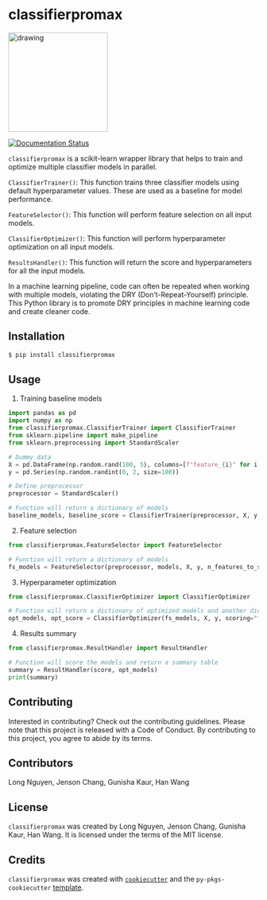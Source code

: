 # classifierpromax

<img src="https://github.com/UBC-MDS/ClassifierProMax/blob/75d4f39c2e75ceff955005e6d443be4151ecc40a/img/classifierpromax_logo.png?raw=true" alt="drawing" width="200"/>

[![Documentation Status](https://readthedocs.org/projects/classifierpromax/badge/?version=latest)](https://classifierpromax.readthedocs.io/en/latest/?badge=latest)

`classifierpromax` is a scikit-learn wrapper library that helps to train and optimize multiple classifier models in parallel.

`ClassifierTrainer()`:
This function trains three classifier models using default hyperparameter values. These are used as a baseline for model performance.

`FeatureSelector()`:
This function will perform feature selection on all input models.

`ClassifierOptimizer()`:
This function will perform hyperparameter optimization on all input models.

`ResultsHandler()`:
This function will return the score and hyperparameters for all the input models.

In a machine learning pipeline, code can often be repeated when working with multiple models, violating the DRY (Don’t-Repeat-Yourself) principle. This Python library is to promote DRY principles in machine learning code and create cleaner code.

## Installation

```bash
$ pip install classifierpromax
```

## Usage
1. Training baseline models
```python
import pandas as pd
import numpy as np
from classifierpromax.ClassifierTrainer import ClassifierTrainer
from sklearn.pipeline import make_pipeline
from sklearn.preprocessing import StandardScaler

# Dummy data
X = pd.DataFrame(np.random.rand(100, 5), columns=[f"feature_{i}" for i in range(5)])
y = pd.Series(np.random.randint(0, 2, size=100))

# Define preprocessor
preprocessor = StandardScaler()

# Function will return a dictionary of models
baseline_models, baseline_score = ClassifierTrainer(preprocessor, X, y, seed=123)
```
2. Feature selection
```python
from classifierpromax.FeatureSelector import FeatureSelector

# Function will return a dictionary of models
fs_models = FeatureSelector(preprocessor, models, X, y, n_features_to_select=3)
```
3. Hyperparameter optimization
```python
from classifierpromax.ClassifierOptimizer import ClassifierOptimizer

# Function will return a dictionary of optimized models and another dictionary with the scores
opt_models, opt_score = ClassifierOptimizer(fs_models, X, y, scoring="f1")
```
4. Results summary
```python
from classifierpromax.ResultHandler import ResultHandler

# Function will score the models and return a summary table
summary = ResultHandler(score, opt_models)
print(summary)
```
## Contributing

Interested in contributing? Check out the contributing guidelines. Please note that this project is released with a Code of Conduct. By contributing to this project, you agree to abide by its terms.

## Contributors

Long Nguyen, Jenson Chang, Gunisha Kaur, Han Wang

## License

`classifierpromax` was created by Long Nguyen, Jenson Chang, Gunisha Kaur, Han Wang. It is licensed under the terms of the MIT license.

## Credits

`classifierpromax` was created with [`cookiecutter`](https://cookiecutter.readthedocs.io/en/latest/) and the `py-pkgs-cookiecutter` [template](https://github.com/py-pkgs/py-pkgs-cookiecutter).
